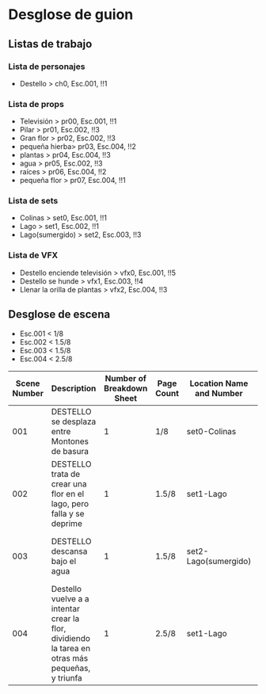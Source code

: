# Desglose de guion

## Listas de trabajo

### Lista de personajes

- Destello 		> ch0, Esc.001, !!1

### Lista de props

- Televisión	> pr00, Esc.001, !!1
- Pilar 		> pr01, Esc.002, !!3
- Gran flor 	> pr02, Esc.002, !!3
- pequeña hierba> pr03, Esc.004, !!2
- plantas 		> pr04, Esc.004, !!3
- agua 			> pr05, Esc.002, !!3
- raíces		> pr06, Esc.004, !!2
- pequeña flor	> pr07, Esc.004, !!1

### Lista de sets

- Colinas		> set0, Esc.001, !!1
- Lago			> set1, Esc.002, !!1
- Lago(sumergido) > set2, Esc.003, !!3

### Lista de VFX

- Destello enciende televisión	> vfx0, Esc.001, !!5
- Destello se hunde				> vfx1, Esc.003, !!4
- Llenar la orilla de plantas	> vfx2, Esc.004, !!3

## Desglose de escena

- Esc.001 < 1/8
- Esc.002 < 1.5/8
- Esc.003 < 1.5/8
- Esc.004 < 2.5/8

|Scene Number|Description|Number of Breakdown Sheet|Page Count|Location Name and Number|Characters names and numbers|Props|VFX|Complexity notes|
|---|---|---|---|---|---|---|---|---|
|001|DESTELLO se desplaza entre Montones de basura|1|1/8|set0-Colinas|ch0-Destello|pr00-Televisión|vfx0-Destello enciende televisión|Complejidad 2, reducible a 1 eliminando vfx|
|002|DESTELLO trata de crear una flor en el lago, pero falla y se deprime|1|1.5/8|set1-Lago|ch0-Destello|pr01-Pilar, pr02-GranFlor, pr05-agua||Complejidad 3|
|003|DESTELLO descansa bajo el agua|1|1.5/8|set2-Lago(sumergido)|ch0-Destello||vfx1-Destello se hunde|Complejidad 4, reducible a 3 eliminando vfx|
|004|Destello vuelve a a intentar crear la flor, dividiendo la tarea en otras más pequeñas, y triunfa|1|2.5/8|set1-Lago|ch0-Destello|pr03-PequeñaHierba, pr04-Plantas, pr05-agua, pr06-Raíces, pr07-PequeñaFlor|vfx2-Llenar la orilla de plantas|Complejidad de 4 a 8, dependiendo de la dificultad de la animación y el vfx|